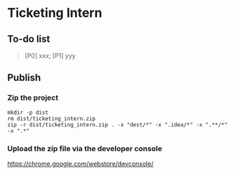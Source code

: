 # Ticketing Intern

## To-do list

> [P0] xxx; [P1] yyy 

## Publish

### Zip the project

```
mkdir -p dist
rm dist/ticketing_intern.zip
zip -r dist/ticketing_intern.zip . -x "dest/*" -x ".idea/*" -x ".**/*" -x ".*"
```

### Upload the zip file via the developer console

https://chrome.google.com/webstore/devconsole/

